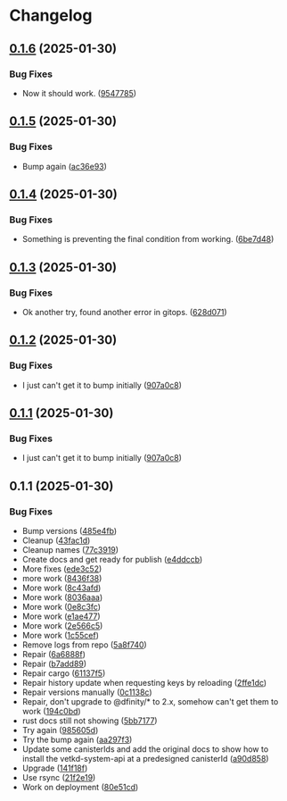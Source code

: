 # Changelog

## [0.1.6](https://github.com/shipstone-labs/vetkd-utils/compare/ic-vetkd-notes-v0.1.5...ic-vetkd-notes-v0.1.6) (2025-01-30)


### Bug Fixes

* Now it should work. ([9547785](https://github.com/shipstone-labs/vetkd-utils/commit/9547785f1832665f72e9332bc29e140db1e4beb0))

## [0.1.5](https://github.com/shipstone-labs/vetkd-utils/compare/ic-vetkd-notes-v0.1.4...ic-vetkd-notes-v0.1.5) (2025-01-30)


### Bug Fixes

* Bump again ([ac36e93](https://github.com/shipstone-labs/vetkd-utils/commit/ac36e935969731c1979327cd62c23d2ea3f92a88))

## [0.1.4](https://github.com/shipstone-labs/vetkd-utils/compare/ic-vetkd-notes-v0.1.3...ic-vetkd-notes-v0.1.4) (2025-01-30)


### Bug Fixes

* Something is preventing the final condition from working. ([6be7d48](https://github.com/shipstone-labs/vetkd-utils/commit/6be7d48166fbb1e655c73f0fe4ffebda37f946ce))

## [0.1.3](https://github.com/shipstone-labs/vetkd-utils/compare/ic-vetkd-notes-v0.1.2...ic-vetkd-notes-v0.1.3) (2025-01-30)


### Bug Fixes

* Ok another try, found another error in gitops. ([628d071](https://github.com/shipstone-labs/vetkd-utils/commit/628d071d8ab94f3fb8cbed0c21f3c73a60cb01ab))

## [0.1.2](https://github.com/shipstone-labs/vetkd-utils/compare/ic-vetkd-notes-v0.1.1...ic-vetkd-notes-v0.1.2) (2025-01-30)


### Bug Fixes

* I just can't get it to bump initially ([907a0c8](https://github.com/shipstone-labs/vetkd-utils/commit/907a0c8bb1c5f66376d71a6f1070fba8c26c5cf1))

## [0.1.1](https://github.com/shipstone-labs/vetkd-utils/compare/ic-vetkd-notes-v0.1.1...ic-vetkd-notes-v0.1.1) (2025-01-30)


### Bug Fixes

* I just can't get it to bump initially ([907a0c8](https://github.com/shipstone-labs/vetkd-utils/commit/907a0c8bb1c5f66376d71a6f1070fba8c26c5cf1))

## 0.1.1 (2025-01-30)


### Bug Fixes

* Bump versions ([485e4fb](https://github.com/shipstone-labs/vetkd-utils/commit/485e4fb195a20c6a21b085b272be8daec836c661))
* Cleanup ([43fac1d](https://github.com/shipstone-labs/vetkd-utils/commit/43fac1de75f32faef84f7bfc8375d24f5bfdc196))
* Cleanup names ([77c3919](https://github.com/shipstone-labs/vetkd-utils/commit/77c39196758e9e0c5d61ae35569752122be5eeef))
* Create docs and get ready for publish ([e4ddccb](https://github.com/shipstone-labs/vetkd-utils/commit/e4ddccb055a9072421e98a8ba91bc27369dece29))
* More fixes ([ede3c52](https://github.com/shipstone-labs/vetkd-utils/commit/ede3c520efef89041fb1bec3d2b24c95521702c6))
* more work ([8436f38](https://github.com/shipstone-labs/vetkd-utils/commit/8436f3889846ea63ff636d9c580dcbd8dc43914c))
* More work ([8c43afd](https://github.com/shipstone-labs/vetkd-utils/commit/8c43afdeb5329bf8a2eae29985506b938e1c35f3))
* More work ([8036aaa](https://github.com/shipstone-labs/vetkd-utils/commit/8036aaa7e350b1361b57c89a24b575a58dd81dc7))
* More work ([0e8c3fc](https://github.com/shipstone-labs/vetkd-utils/commit/0e8c3fc8592a30c1fee54d4fd82a7de05f030ad6))
* More work ([e1ae477](https://github.com/shipstone-labs/vetkd-utils/commit/e1ae477e5e8f17ba65ac6e39875a68af1bf22ebb))
* More work ([2e566c5](https://github.com/shipstone-labs/vetkd-utils/commit/2e566c50e34265d0bf33b92f2e5e6508cd2b4926))
* More work ([1c55cef](https://github.com/shipstone-labs/vetkd-utils/commit/1c55cef2f2d81eeebfa5af798caae03eb9e69d63))
* Remove logs from repo ([5a8f740](https://github.com/shipstone-labs/vetkd-utils/commit/5a8f7408be0f87350bda03c6adbf04d651f96c75))
* Repair ([6a6888f](https://github.com/shipstone-labs/vetkd-utils/commit/6a6888fa9bf7c023fb441b932d78d2d4e2a30e8d))
* Repair ([b7add89](https://github.com/shipstone-labs/vetkd-utils/commit/b7add8990805c8c9d9f6c6a9ca41527a69f365bd))
* Repair cargo ([61137f5](https://github.com/shipstone-labs/vetkd-utils/commit/61137f53e622e7516ee4eb4c8ab334e6dff41a4c))
* Repair history update when requesting keys by reloading ([2ffe1dc](https://github.com/shipstone-labs/vetkd-utils/commit/2ffe1dc64dd188d5d7c232b2c590d76d8739c34d))
* Repair versions manually ([0c1138c](https://github.com/shipstone-labs/vetkd-utils/commit/0c1138c7c415255a41d64f498b629329e6f7a2f3))
* Repair, don't upgrade to @dfinity/* to 2.x, somehow can't get them to work ([194c0bd](https://github.com/shipstone-labs/vetkd-utils/commit/194c0bdaff63b93464cb5ad83234dfcc38f26169))
* rust docs still not showing ([5bb7177](https://github.com/shipstone-labs/vetkd-utils/commit/5bb7177018f80160baee1dc6162d27e39451fa7f))
* Try again ([985605d](https://github.com/shipstone-labs/vetkd-utils/commit/985605dd0c0d7fe2b1a5742bc5f7fe2e05b0a057))
* Try the bump again ([aa297f3](https://github.com/shipstone-labs/vetkd-utils/commit/aa297f311222899d8807cf612e727c64370012c3))
* Update some canisterIds and add the original docs to show how to install the vetkd-system-api at a predesigned canisterId ([a90d858](https://github.com/shipstone-labs/vetkd-utils/commit/a90d85842f2f461da542f1be615524a518ea198d))
* Upgrade ([141f18f](https://github.com/shipstone-labs/vetkd-utils/commit/141f18f0d0e8b696fc092e344e1b7cfc7ac6c6b6))
* Use rsync ([21f2e19](https://github.com/shipstone-labs/vetkd-utils/commit/21f2e1980af622485aa67dda99c1a2229b486f14))
* Work on deployment ([80e51cd](https://github.com/shipstone-labs/vetkd-utils/commit/80e51cddfeba50a178a8a5d0354fafeff1e0ede8))
